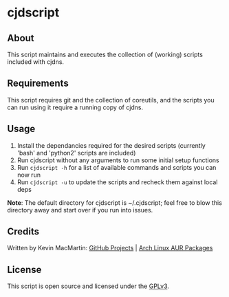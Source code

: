 # cjdscript #

## About ##

This script maintains and executes the collection of (working) scripts included with cjdns.

## Requirements ##

This script requires git and the collection of coreutils, and the scripts you can run using it require a running copy of cjdns.

## Usage ##

1. Install the dependancies required for the desired scripts (currently 'bash' and 'python2' scripts are included)
2. Run cjdscript without any arguments to run some initial setup functions
3. Run `cjdscript -h` for a list of available commands and scripts you can now run
4. Run `cjdscript -u` to update the scripts and recheck them against local deps

**Note**: The default directory for cjdscript is ~/.cjdscript; feel free to blow this directory away and start over if you run into issues.

## Credits ##

Written by Kevin MacMartin: [GitHub Projects](https://github.com/prurigro?tab=repositories) | [Arch Linux AUR Packages](https://aur.archlinux.org/packages/?SeB=m&K=prurigro)

## License ##

This script is open source and licensed under the [GPLv3](http://www.gnu.org/copyleft/gpl.html).
